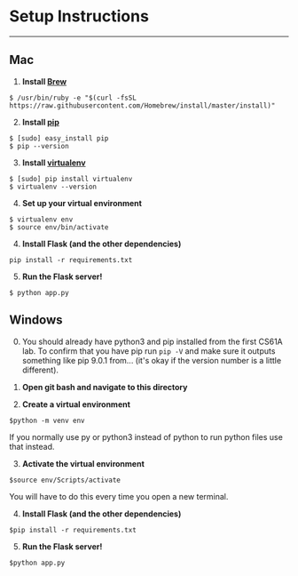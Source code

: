 # Setup Instructions
---
## Mac
1. **Install [Brew](https://brew.sh/)**
```
$ /usr/bin/ruby -e "$(curl -fsSL https://raw.githubusercontent.com/Homebrew/install/master/install)"
```

2. **Install [pip](https://pip.pypa.io/)**
```
$ [sudo] easy_install pip
$ pip --version
```

3. **Install [virtualenv](https://virtualenv.pypa.io/en/latest/)**
```
$ [sudo] pip install virtualenv
$ virtualenv --version
```

4. **Set up your virtual environment**
```
$ virtualenv env
$ source env/bin/activate
```

4. **Install Flask (and the other dependencies)**
```
pip install -r requirements.txt
```
5. **Run the Flask server!**
```
$ python app.py
```

## Windows
0. You should already have python3 and pip installed from the first CS61A lab. To confirm that you have pip run `pip -V` and make sure it outputs something like pip 9.0.1 from... (it's okay if the version number is a little different).

1. **Open git bash and navigate to this directory**

2. **Create a virtual environment**
```
$python -m venv env
```
If you normally use py or python3 instead of python to run python files use that instead.

3. **Activate the virtual environment**
```
$source env/Scripts/activate
```
You will have to do this every time you open a new terminal.

4. **Install Flask (and the other dependencies)**
```
$pip install -r requirements.txt
```

5. **Run the Flask server!**
```
$python app.py
```
